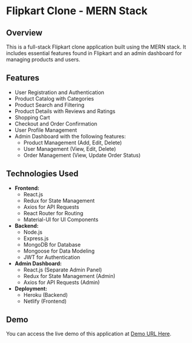 # Flipkart Clone - MERN Stack

## Overview
This is a full-stack Flipkart clone application built using the MERN stack. It includes essential features found in Flipkart and an admin dashboard for managing products and users.

## Features
- User Registration and Authentication
- Product Catalog with Categories
- Product Search and Filtering
- Product Details with Reviews and Ratings
- Shopping Cart
- Checkout and Order Confirmation
- User Profile Management
- Admin Dashboard with the following features:
  - Product Management (Add, Edit, Delete)
  - User Management (View, Edit, Delete)
  - Order Management (View, Update Order Status)

## Technologies Used
- **Frontend:**
  - React.js
  - Redux for State Management
  - Axios for API Requests
  - React Router for Routing
  - Material-UI for UI Components
- **Backend:**
  - Node.js
  - Express.js
  - MongoDB for Database
  - Mongoose for Data Modeling
  - JWT for Authentication
- **Admin Dashboard:**
  - React.js (Separate Admin Panel)
  - Redux for State Management (Admin)
  - Axios for API Requests (Admin)
- **Deployment:**
  - Heroku (Backend)
  - Netlify (Frontend)

## Demo
You can access the live demo of this application at [Demo URL Here](https://your-demo-url.com).
